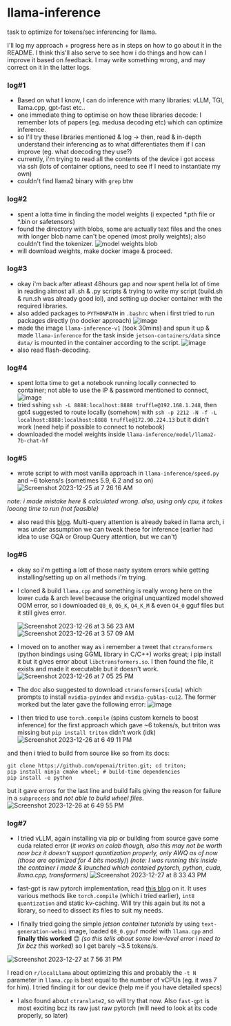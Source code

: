 # llama-inference
task to optimize for tokens/sec inferencing for llama.

I'll log my approach + progress here as in steps on how to go about it in the README. I think this'll also serve to see how i do things and how can I improve it based on feedback.
I may write something wrong, and may correct on it in the latter logs.

### log#1
- Based on what I know, I can do inference with many libraries: vLLM, TGI, llama.cpp, gpt-fast etc..
- one immediate thing to optimise on how these libraries decode: I remember lots of papers (eg. medusa decoding etc) which can optimize inference.
- so I'll try these libraries mentioned & log -> then, read & in-depth understand their inferencing as to what differentiates them if I can improve (eg. what doecoding they use?)
- currently, i'm trying to read all the contents of the device i got access via ssh (lots of container options, need to see if I need to instantiate my own)
- couldn't find llama2 binary with `grep` btw

### log#2
- spent a lotta time in finding the model weights (i expected *.pth file or *.bin or safetensors)
- found the directory with blobs, some are actually text files and the ones with longer blob name can't be opened (most prolly weights); also couldn't find the tokenizer.
![model weights blob](https://github.com/sujantkumarkv/llama-inference/assets/73742938/2fdc3c68-cc39-4f09-baf4-6bae2297dac2)
- will download weights, make docker image & proceed.

### log#3
- okay i'm back after atleast 48hours gap and now spent hella lot of time in reading almost all .sh & .py scripts & trying to write my script (build.sh & run.sh was already good lol), and setting up docker container with the required libraries.
- also added packages to `PYTHONPATH` in `.bashrc` when i first tried to run packages directly (no docker approach)
  ![image](https://github.com/sujantkumarkv/llama-inference/assets/73742938/ccad2587-52d8-40e8-b379-c7ca6b3122fe)
- made the image `llama-inference-v1` (took 30mins) and spun it up & made `llama-inference` for the task inside `jetson-containers/data` since `data/` is mounted in the container according to the script.
  ![image](https://github.com/sujantkumarkv/llama-inference/assets/73742938/38c687ea-956d-4c43-bd5b-c90e344fd8ba)
- also read flash-decoding.

### log#4
- spent lotta time to get a notebook running locally connected to container; not able to use the IP & password mentioned to connect, 
  ![image](https://github.com/sujantkumarkv/llama-inference/assets/73742938/9befdab8-03c7-4e7b-aff4-759438940504)
- tried sshing  `ssh -L 8888:localhost:8888 truffle@192.168.1.248`, then gpt4 suggested to route locally (somehow) with `ssh -p 2212 -N -f -L localhost:8888:localhost:8888 truffle@172.90.224.13` but it didn't work (need help if possible to connect to notebook)
- downloaded the model weights inside `llama-inference/model/llama2-7b-chat-hf`


### log#5
- wrote script to with most vanilla approach in `llama-inference/speed.py` and ~6 tokens/s (sometimes 5.9, 6.2 and so on)
 ![Screenshot 2023-12-25 at 7 26 16 AM](https://github.com/sujantkumarkv/llama-inference/assets/73742938/683faa5a-4d13-4ede-9feb-643ed1f65263)

_note: i made mistake here & calculated wrong. also, using only cpu, it takes looong time to run (not feasible)_

- also read this [blog](https://vgel.me/posts/faster-inference/). Multi-query attention is already baked in llama arch, i was under assumption we can tweak these for inference (earlier had idea to use GQA or Group Query attention, but we can't)
  

### log#6
- okay so i'm getting a lott of those nasty system errors while getting installing/setting up on all methods i'm trying.
- I cloned & build `llama.cpp` and something is really wrong here on the lower cuda & arch level because the original unquantized model showed OOM error, so i downloaded `Q8_0`, `Q6_K`, `Q4_K_M` & even `Q4_0` gguf files but it still gives error.
  
  ![Screenshot 2023-12-26 at 3 56 23 AM](https://github.com/sujantkumarkv/llama-inference/assets/73742938/e28f8c01-3e4d-4207-9b9c-2c04e481637d)
  ![Screenshot 2023-12-26 at 3 57 09 AM](https://github.com/sujantkumarkv/llama-inference/assets/73742938/be321831-675d-41f4-89be-d5a684bb57ca)

- I moved on to another way as i remember a tweet that `ctransformers` (python bindings using GGML library in C/C++) works great; i pip install it but it gives error about `libctransformers.so`. I then found the file, it exists and made it executable but it doesn't work. 
  ![Screenshot 2023-12-26 at 7 05 25 PM](https://github.com/sujantkumarkv/llama-inference/assets/73742938/dc563256-2cb6-4c27-aa00-7031ab5dca3a)
  
- The doc also suggested to download `ctransformers[cuda]` which prompts to install `nvidia-pyindex` and `nvidia-cublas-cu12`. The former worked but the later gave the following error:
  ![image](https://github.com/sujantkumarkv/llama-inference/assets/73742938/298582af-9959-4b7a-8daf-8d89fc16ab04)

- I then tried to use `torch.compile` (spins custom kernels to boost inference) for the first approach which gave ~6 tokens/s, but triton was missing but `pip install triton` didn't work (idk)
![Screenshot 2023-12-26 at 6 49 11 PM](https://github.com/sujantkumarkv/llama-inference/assets/73742938/4d785650-1c34-4671-a631-07252884a026)

and then i tried to build from source like so from its docs:
```
git clone https://github.com/openai/triton.git; cd triton;
pip install ninja cmake wheel; # build-time dependencies
pip install -e python
```
but it gave errors for the last line and build fails giving the reason for failure in a `subprocess` and *not able to build wheel files*.
![Screenshot 2023-12-26 at 6 49 55 PM](https://github.com/sujantkumarkv/llama-inference/assets/73742938/e801ea51-1c63-4db0-875c-0ec537cbda55)


### log#7
- I tried vLLM, again installing via pip or building from source gave some cuda related error (*it works on colab though, also this may not be worth now bcz it doesn't support quantization properly, only AWQ as of now (those are optimized for 4 bits mostly)*)
  *(note: I was running this inside the container i made & launched which contaied pytorch, python, cuda, llama.cpp, transformers)*
![Screenshot 2023-12-27 at 8 33 43 PM](https://github.com/sujantkumarkv/llama-inference/assets/73742938/07cae686-901b-48df-9b4e-baee58c71a27)

- fast-gpt is raw pytorch implementation, read [this blog](https://pytorch.org/blog/accelerating-generative-ai-2/) on it. It uses various methods like `torch.compile` (which i tried earlier), `int8 quantization` and static kv-caching. Will try this again but its not a library, so need to dissect its files to suit my needs.

- I finally tried going the simple *jetson container tutorials* by using `text-generation-webui` image, loaded `Q8_0.gguf` model with `llama.cpp` and **finally this worked** 😊 *(so this tells about some low-level error i need to fix bcz this worked)*
so I get barely ~3.5 tokens/s.
  
![Screenshot 2023-12-27 at 7 56 31 PM](https://github.com/sujantkumarkv/llama-inference/assets/73742938/40123cd8-c535-4c9e-ace0-be5380bcc60b)

I read on `r/localLlama` about optimizing this and probably the `-t N` parameter in `llama.cpp` is best equal to the number of vCPUs (eg. it was 7 for him). I tried finding it for our device (help me if you have detailed specs)

- I also found about `ctranslate2`, so will try that now. Also `fast-gpt` is most exciting bcz its raw just raw pytorch (will need to look at its code properly, so later)


  


  

